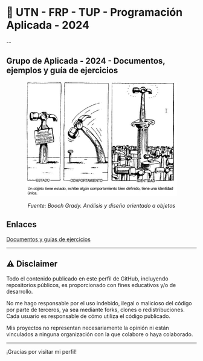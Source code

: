 # 👋 UTN - FRP - TUP - Programación Aplicada - 2024

--

## Grupo de Aplicada - 2024 - Documentos, ejemplos y guía de ejercicios 

<p align="center">
<img src="objeto.jpg" alt="Modularidad" width="400"/>
</p>

<p align="center"><em>
Fuente: Booch Grady. Análisis y diseño orientado a objetos 
</em></p>

## Enlaces
[Documentos y guías de ejercicios](https://docs.google.com/document/d/1fS92AZCuvGXhTIzjkJ_JHZEpdgtA5P68tYixVeQimVA/preview)

---

## ⚠️ Disclaimer

Todo el contenido publicado en este perfil de GitHub, incluyendo repositorios públicos, es proporcionado con fines educativos y/o de desarrollo.

No me hago responsable por el uso indebido, ilegal o malicioso del código por parte de terceros, ya sea mediante forks, clones o redistribuciones. Cada usuario es responsable de cómo utiliza el código publicado.

Mis proyectos no representan necesariamente la opinión ni están vinculados a ninguna organización con la que colabore o haya colaborado.

---

¡Gracias por visitar mi perfil!
